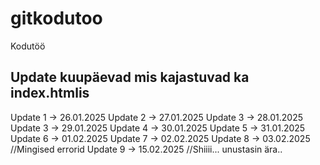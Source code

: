 # gitkodutoo
Kodutöö

## Update kuupäevad mis kajastuvad ka index.htmlis

Update 1 ->     26.01.2025
Update 2 ->     27.01.2025
Update 3 ->     28.01.2025
Update 3 ->     29.01.2025
Update 4 ->     30.01.2025
Update 5 ->     31.01.2025
Update 6 ->     01.02.2025
Update 7 ->     02.02.2025
Update 8 ->     03.02.2025 //Mingised errorid
Update 9 ->     15.02.2025 //Shiiii... unustasin ära..

